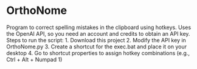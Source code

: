 # OrthoNome
Program to correct spelling mistakes in the clipboard using hotkeys. Uses the OpenAI API, so you need an account and credits to obtain an API key.
Steps to run the script:
    1. Download this project
    2. Modify the API key in OrthoNome.py
    3. Create a shortcut for the exec.bat and place it on your desktop
    4. Go to shortcut properties to assign hotkey combinations (e.g., Ctrl + Alt + Numpad 1)



